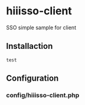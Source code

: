 # hiiisso-client
SSO simple sample for client
## Installaction
	test
## Configuration

### config/hiiisso-client.php
